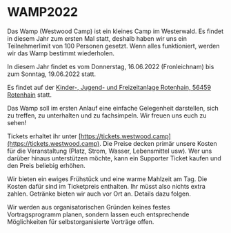 # WAMP2022

Das Wamp (Westwood Camp) ist ein kleines Camp im Westerwald. Es findet in diesem Jahr zum ersten Mal statt, deshalb haben wir uns ein Teilnehmerlimit von 100 Personen gesetzt. Wenn alles funktioniert, werden wir das Wamp bestimmt wiederholen.

In diesem Jahr findet es vom Donnerstag, 16.06.2022 (Fronleichnam) bis zum Sonntag, 19.06.2022 statt.

Es findet auf der [Kinder-, Jugend- und Freizeitanlage Rotenhain, 56459 Rotenhain](https://www.google.com/maps/place/Kinder-,+Jugend-+und+Freizeitanlage+Rotenhain/@50.6039708,7.8798476,17z) statt.

Das Wamp soll im ersten Anlauf eine einfache Gelegenheit darstellen, sich zu treffen, zu unterhalten und zu fachsimpeln. Wir freuen uns euch zu sehen!

Tickets erhaltet ihr unter [https://tickets.westwood.camp](https://tickets.westwood.camp). Die Preise decken primär unsere Kosten für die Veranstaltung (Platz, Strom, Wasser, Lebensmittel usw). Wer uns darüber hinaus unterstützen möchte, kann ein Supporter Ticket kaufen und den Preis beliebig erhöhen.

Wir bieten ein ewiges Frühstück und eine warme Mahlzeit am Tag. Die Kosten dafür sind im Ticketpreis enthalten. Ihr müsst also nichts extra zahlen. Getränke bieten wir auch vor Ort an. Details dazu folgen.

Wir werden aus organisatorischen Gründen keines festes Vortragsprogramm planen, sondern lassen euch entsprechende Möglichkeiten für selbstorganisierte Vorträge offen.